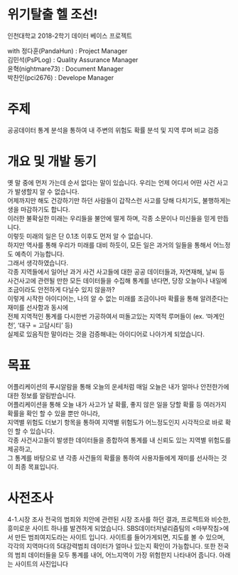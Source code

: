 # 위기탈출 헬 조선!
인천대학교 2018-2학기 데이터 베이스 프로젝트

with
정다훈(PandaHun) : Project Manager  
김민석(PsPLog) : Quality Assurance Manager  
윤혁(nightmare73) : Document Manager  
박찬인(pci2676) : Develope Manager  
  
  
# 주제  
공공데이터 통계 분석을 통하여 내 주변의 위험도 확률 분석 및 지역 루머 비교 검증  

# 개요 및 개발 동기  
옛 말 중에 먼저 가는데 순서 없다는 말이 있습니다. 우리는 언제 어디서 어떤 사건 사고가 발생할지 알 수 없습니다.  
어제까지만 해도 건강하기만 하던 사람들이 갑작스런 사고를 당해 다치기도, 불행하게는 생을 마감하기도 합니다.  
이러한 불확실한 미래는 우리들을 불안에 떨게 하며, 각종 소문이나 미신들을 믿게 만듭니다.  
이렇듯 미래의 일은 단 0.1초 이후도 먼저 알 수 없습니다.  
하지만 역사를 통해 우리가 미래를 대비 하듯이, 모든 일은 과거의 일들을 통해서 어느정도 예측이 가능합니다.  
그래서 생각하였습니다.  
각종 지역들에서 일어난 과거 사건 사고들에 대한 공공 데이터들과, 자연재해, 날씨 등  
사건사고에 관련될 만한 모든 데이터들을 수집해 통계를 낸다면, 당장 오늘이나 내일에 조금이라도 안전하게 다닐수 있지 않을까?  
이렇게 시작한 아이디어는, 나의 알 수 없는 미래를 조금이나마 확률을 통해 알려준다는 재미를 선사함과 동시에  
전체 지역적인 통계를 다시한번 가공하여서 떠돌고있는 지역적 루머들이 (ex. ‘마계인천’, ‘대구 = 고담시티’ 등)  
실제로 있음직한 말이라는 것을 검증해내는 아이디어로 나아가게 되었습니다.  

# 목표
어플리케이션의 푸시알람을 통해 오늘의 운세처럼 매일 오늘은 내가 얼마나 안전한가에 대한 정보를 알림받습니다.  
어플리케이션을 통해 오늘 내가 사고가 날 확률, 좋지 않은 일을 당할 확률 등 여러가지 확률을 확인 할 수 있을 뿐만 아니라,  
지역별 위험도 더보기 항목을 통하여 지역별 위험도가 어느정도인지 시각적으로 바로 확인 할 수 있습니다.  
각종 사건사고들이 발생한 데이터들을 종합하여 통계를 내 신뢰도 있는 지역별 위험도를 제공하고,  
그 통계를 바탕으로 낸 각종 사건들의 확률을 통하여 사용자들에게 재미를 선사하는 것이 최종 목표입니다.

# 사전조사
4-1.시장 조사
	전국의 범죄와 치안에 관련된 시장 조사를 하던 결과, 프로젝트와 비슷한, 흥미로운 사이트 하나를 발견하게 되었습니다.  SBS데이터저널리즘팀의 <마부작침>에서 만든 범죄여지도라는 사이트 입니다. 사이트를 들어가게되면, 지도를 볼 수 있으며, 각각의 지역마다의 5대강력범죄 데이터가 얼마나 있는지 확인이 가능합니다. 또한 전국의 범죄 데이터들을 모두 통계를 내어, 어느지역이 가장 위험한지 나타내어 줍니다. 아래는 사이트의 사진입니다
